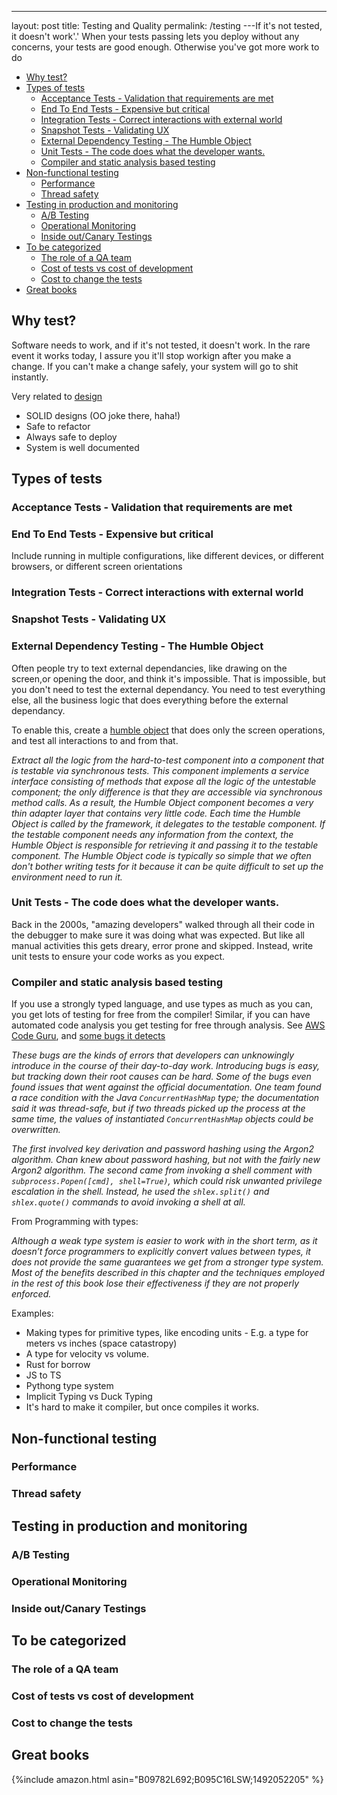 ---
layout: post
title: Testing and Quality
permalink: /testing
---If it's not tested, it doesn't work'.' When your tests passing lets you deploy without any concerns, your tests are good enough. Otherwise you've got more work to do

<!-- prettier-ignore-start -->
<!-- vim-markdown-toc GFM -->

- [Why test?](#why-test)
- [Types of tests](#types-of-tests)
    - [Acceptance Tests - Validation that requirements are met](#acceptance-tests---validation-that-requirements-are-met)
    - [End To End Tests - Expensive but critical](#end-to-end-tests---expensive-but-critical)
    - [Integration Tests - Correct interactions with external world](#integration-tests---correct-interactions-with-external-world)
    - [Snapshot Tests - Validating UX](#snapshot-tests---validating-ux)
    - [External Dependency Testing - The Humble Object](#external-dependency-testing---the-humble-object)
    - [Unit Tests - The code does what the developer wants.](#unit-tests---the-code-does-what-the-developer-wants)
    - [Compiler and static analysis based testing](#compiler-and-static-analysis-based-testing)
- [Non-functional testing](#non-functional-testing)
    - [Performance](#performance)
    - [Thread safety](#thread-safety)
- [Testing in production and monitoring](#testing-in-production-and-monitoring)
    - [A/B Testing](#ab-testing)
    - [Operational Monitoring](#operational-monitoring)
    - [Inside out/Canary Testings](#inside-outcanary-testings)
- [To be categorized](#to-be-categorized)
    - [The role of a QA team](#the-role-of-a-qa-team)
    - [Cost of tests vs cost of development](#cost-of-tests-vs-cost-of-development)
    - [Cost to change the tests](#cost-to-change-the-tests)
- [Great books](#great-books)

<!-- vim-markdown-toc -->
<!-- prettier-ignore-end -->

## Why test?

Software needs to work, and if it's not tested, it doesn't work. In the rare event it works today, I assure you it'll stop workign after you make a change. If you can't make a change safely, your system will go to shit instantly.

Very related to [design](/td/design)

- SOLID designs (OO joke there, haha!)
- Safe to refactor
- Always safe to deploy
- System is well documented

## Types of tests

### Acceptance Tests - Validation that requirements are met

### End To End Tests - Expensive but critical

Include running in multiple configurations, like different devices, or different browsers, or different screen orientations

### Integration Tests - Correct interactions with external world

### Snapshot Tests - Validating UX

### External Dependency Testing - The Humble Object

Often people try to text external dependancies, like drawing on the screen,or opening the door, and think it's impossible. That is impossible, but you don't need to test the external dependancy. You need to test everything else,  all the business logic that does everything before the external dependancy.

To enable this, create a [humble object](http://xunitpatterns.com/Humble%20Object.html) that does only the screen operations, and test all interactions to and from that.

*Extract all the logic from the hard-to-test component into a component that is testable via synchronous tests. This component implements a service interface consisting of methods that expose all the logic of the untestable component; the only difference is that they are accessible via synchronous method calls. As a result, the Humble Object component becomes a very thin adapter layer that contains very little code. Each time the Humble Object is called by the framework, it delegates to the testable component. If the testable component needs any information from the context, the Humble Object is responsible for retrieving it and passing it to the testable component. The Humble Object code is typically so simple that we often don't bother writing tests for it because it can be quite difficult to set up the environment need to run it.*


### Unit Tests - The code does what the developer wants.

Back in the 2000s, "amazing developers" walked through all their code in the debugger to make sure it was doing what was expected. But like all manual activities this gets dreary, error prone and skipped. Instead, write unit tests to ensure your code works as you expect.

### Compiler and static analysis based testing

If you use a strongly typed language, and use types as much as you can, you get lots of testing for free from the compiler!
Similar, if you can have automated code analysis you get testing for free through analysis. See [AWS Code Guru](https://aws.amazon.com/codeguru/), and [some bugs it detects](https://noise.getoto.net/2021/09/07/finding-code-inconsistencies-using-amazon-codeguru-reviewer/)

_These bugs are the kinds of errors that developers can unknowingly introduce in the course of their day-to-day work. Introducing bugs is easy, but tracking down their root causes can be hard. Some of the bugs even found issues that went against the official documentation. One team found a race condition with the Java `ConcurrentHashMap` type; the documentation said it was thread-safe, but if two threads picked up the process at the same time, the values of instantiated `ConcurrentHashMap` objects could be overwritten._

_The first involved key derivation and password hashing using the Argon2 algorithm. Chan knew about password hashing, but not with the fairly new Argon2 algorithm. The second came from invoking a shell comment with `subprocess.Popen([cmd], shell=True)`, which could risk unwanted privilege escalation in the shell. Instead, he used the `shlex.split()` and `shlex.quote()` commands to avoid invoking a shell at all._

From Programming with types:

_Although a weak type system is easier to work with in the short term, as it doesn’t force programmers to explicitly convert values between types, it does not provide the same guarantees we get from a stronger type system. Most of the benefits described in this chapter and the techniques employed in the rest of this book lose their effectiveness if they are not properly enforced._

Examples:

- Making types for primitive types, like encoding units - E.g. a type for meters vs inches (space catastropy)
- A type for velocity vs volume.
- Rust for borrow
- JS to TS
- Pythong type system
- Implicit Typing vs Duck Typing
- It's hard to make it compiler, but once compiles it works.

## Non-functional testing

### Performance

### Thread safety

## Testing in production and monitoring

### A/B Testing

### Operational Monitoring

### Inside out/Canary Testings

## To be categorized

### The role of a QA team

### Cost of tests vs cost of development

### Cost to change the tests

## Great books

{%include amazon.html asin="B09782L692;B095C16LSW;1492052205" %}
